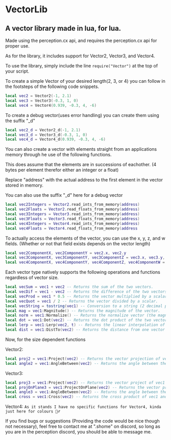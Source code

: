 # VectorLib
## A vector library made in lua, for lua.
Made using the perception.cx api, and requires the perception.cx api for proper use.

As for the library, it includes support for Vector2, Vector3, and Vector4.

To use the library, simply include the line ```require("Vector")``` at the top of your script.

To create a simple Vector of your desired length(2, 3, or 4) you can follow in the footsteps of the following code snippets.
```lua
local vec2 = Vector2(-1, 2.1)
local vec3 = Vector3(-0.3, 1, 0)
local vec4 = Vector4(0.939, -0.3, 4, -6)
```

To create a debug vector(uses error handling) you can create them using the suffix "_d"
```lua
local vec2_d = Vector2_d(-1, 2.1)
local vec3_d = Vector3_d(-0.3, 1, 0)
local vec4_d = Vector4_d(0.939, -0.3, 4, -6)
```

You can also create a vector with elements straight from an applications memory through he use of the following functions.

This does assume that the elements are in successions of eachother. (4 bytes per element therefor either an integer or a float)

Replace "address" with the actual address to the first element in the vector stored in memory.

You can also use the suffix "_d" here for a debug vector
```lua
local vec2Integers = Vector2.read_ints_from_memory(address)
local vec2Floats = Vector2.read_floats_from_memory(address)
local vec3Integers = Vector3.read_ints_from_memory(address)
local vec3Floats = Vector3.read_floats_from_memory(address)
local vec4Integers = Vector4.read_ints_from_memory(address)
local vec4Floats = Vector4.read_floats_from_memory(address
```

To actually access the elements of the vector, you can use the x, y, z, and w fields. (Whether or not that field exists depends on the vector length)
```lua
local vec2ComponentX, vec2ComponentY = vec2.x, vec2.y
local vec3ComponentX, vec3ComponentY, vec3ComponentZ = vec3.x, vec3.y, vec3.z
local vec4ComponentX, vec4ComponentY, vec4ComponentZ, vec4ComponentW = vec4.x, vec4.y, vec4.z, vec4.w
```

Each vector type natively supports the following operations and functions regardless of vector size.
```lua
local vecSum = vec1 + vec2 -- Returns the sum of the two vectors.
local vecDif = vec1 - vec2 -- Returns the difference of the two vectors.
local vecProd = vec1 * 0.5 -- Returns the vector multiplied by a scalar (scalar is just a number).
local vecQuot = vec1 / 2 -- Returns the vector divided by a scalar.
local vecString = tostring(vec1) -- Conversion to a string (2 decimal places of precision).
local mag = vec1:Magnitude() -- Returns the magnitude of the vector.
local norm = vec1:Normalize() -- Returns the normalize vector (the magnitude is transformed into 1).
local dot = vec1:Dot(vec2) -- Returns the dot product of the two vectors.
local lerp = vec1:Lerp(vec2, t) -- Returns the linear interpolation of the two vectors given a blend factor t between 0-1.
local dist = vec1:DistTo(vec2) -- Returns the distance from one vector to another.
```

Now, for the size dependent functions

Vector2:
```lua
local proj2 = vec1:Project(vec2) -- Returns the vector projection of vec1 onto vec2.
local angle2 = vec1:AngleBetween(vec2) -- Returns the angle between the two vectors in radians.
```

Vector3:
```lua
local proj3 = vec1:Project(vec2) -- Returns the vector project of vec1 onto vec2.
local projOnPlane3 = vec1:ProjectOnPlane(vec2) -- Returns the vector projection of vec1 onto a plane with a normal vector vec2.
local angle3 = vec1:AngleBetween(vec2) -- Returns the angle between the two vectors in radians.
local cross = vec1:Cross(vec2) -- Returns the cross product of vec1 and vec2 (vec1 x vec2)
```

Vector4:
```As it stands I have no specific functions for Vector4, kinda just here for colours 🤷‍♂️```

If you find bugs or suggestions (Providing the code would be nice though not necessary), feel free to contact me at ".shome" on discord, so long as you are in the perception discord, you should be able to message me.
